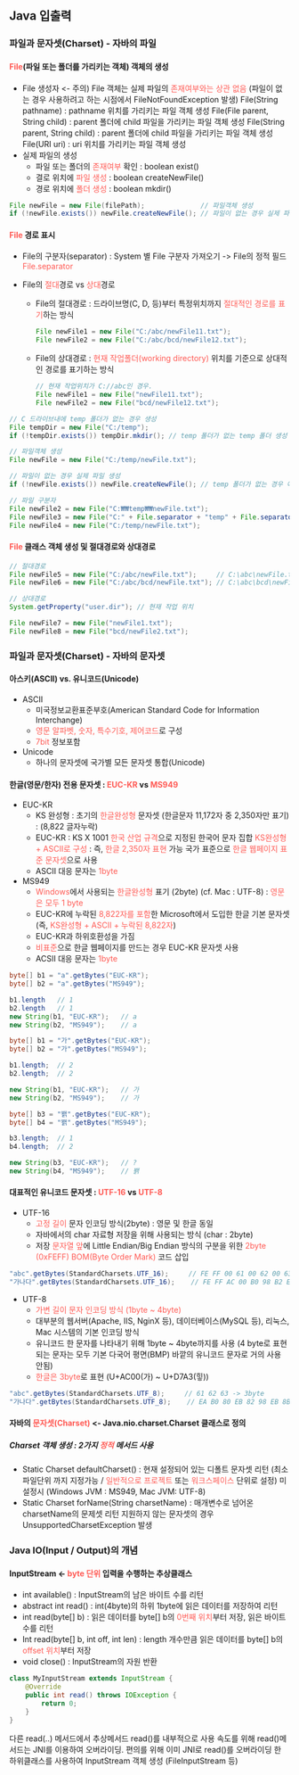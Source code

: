 ## Java 입출력

### 파일과 문자셋(Charset) - 자바의 파일

#### <span style="color:#FF5a54">File</span>(파일 또는 폴더를 가리키는 객체) 객체의 생성

- File 생성자 <- 주의) File 객체는 실제 파일의 <span style="color:#ff5a54">존재여부와는 상관 없음</span> (파일이 없는 경우 사용하려고 하는 시점에서 FileNotFoundException 발생)
  File(String pathname) : pathname 위치를 가리키는 파일 객체 생성
  File(File parent, String child) : parent 폴더에 child 파일을 가리키는 파일 객체 생성
  File(String parent, String child) : parent 폴더에 child 파일을 가리키는 파일 객체 생성
  File(URI uri) : uri 위치를 가리키는 파일 객체 생성
- 실제 파일의 생성
  - 파일 또는 폴더의 <span style="color:#ff5a54">존재여부</span> 확인 : boolean exist()
  - 결로 위치에 <span style="color:#ff5a54">파일 생성</span> : boolean createNewFile()
  - 경로 위치에 <span style="color:#ff5a54">폴더 생성</span> : boolean mkdir()

```java
File newFile = new File(filePath);              // 파일객체 생성
if (!newFile.exists()) newFile.createNewFile(); // 파일이 없는 경우 실제 파일 생성
```



#### <span style="color:#FF5a54">File</span> 경로 표시

- File의 구분자(separator) : System 별 File 구분자 가져오기 -> File의 정적 필드 <span style="color:#FF5a54">File.separator</span>

- File의 <span style="color:#FF5a54">절대</span>경로 vs <span style="color:#FF5a54">상대</span>경로

  - File의 절대경로 : 드라이브명(C, D, 등)부터 특정위치까지 <span style="color:#FF5a54">절대적인 경로를 표기</span>하는 방식

    ```java
    File newFile1 = new File("C:/abc/newFile11.txt");
    File newFile2 = new File("C:/abc/bcd/newFile12.txt");
    ```

  - File의 상대경로 : <span style="color:#ff5a54">현재 작업폴더(working directory)</span> 위치를 기준으로 상대적인 경로를 표기하는 방식

    ```java
    // 현재 작업위치가 C://abc인 경우.
    File newFile1 = new File("newFile11.txt");
    File newFile2 = new File("bcd/newFile12.txt");
    ```



```java
// C 드라이브내에 temp 폴더가 없는 경우 생성
File tempDir = new File("C:/temp");
if (!tempDir.exists()) tempDir.mkdir(); // temp 폴더가 없는 temp 폴더 생성

// 파일객체 생성
File newFile = new File("C:/temp/newFile.txt");

// 파일이 없는 경우 실제 파일 생성
if (!newFile.exists()) newFile.createNewFile(); // temp 폴더가 없는 경우 예외 발생

// 파일 구분자
File newFile2 = new File("C:₩₩temp₩₩newFile.txt");                                          // true
File newFile3 = new File("C:" + File.separator + "temp" + File.separator + "newFile.txt");  // true
File newFile4 = new File("C:/temp/newFile.txt");                                            // true
```



#### <span style="color:#ff5a54">File</span> 클래스 객체 생성 및 절대경로와 상대경로

```java
// 절대경로
File newFile5 = new File("C:/abc/newFile.txt");     // C:\abc\newFile.txt
File newFile6 = new File("C:/abc/bcd/newFile.txt"); // C:\abc\bcd\newFile.txt

// 상대경로
System.getProperty("user.dir"); // 현재 작업 위치

File newFile7 = new File("newFile1.txt");
File newFile8 = new File("bcd/newFile2.txt");
```



### 파일과 문자셋(Charset) - 자바의 문자셋

#### 아스키(ASCII) vs. 유니코드(Unicode)

- ASCII
  - 미국정보교환표준부호(American Standard Code for Information Interchange)
  - <span style="color:#ff5a54">영문 알파벳, 숫자, 특수기호, 제어코드</span>로 구성
  - <span style="color:#ff5a54">7bit</span> 정보포함
- Unicode
  - 하나의 문자셋에 국가별 모든 문자셋 통합(Unicode)

#### 한글(영문/한자) 전용 문자셋 : <span style="color:#ff5a54">EUC-KR</span> vs <span style="color:#ff5a54">MS949</span>

- EUC-KR
  - KS 완성형 : 초기의 <span style="color:#ff5a54">한글완성형</span> 문자셋 (한글문자 11,172자 중 2,350자만 표기) : (8,822 글자누락)
  - EUC-KR : KS X 1001 <span style="color:#ff5a54">한국 산업 규격</span>으로 지정된 한국어 문자 집합
    <span style="color:#ff5a54">KS완성형 + ASCII로 구성</span> : 즉, <span style="color:#ff5a54">한글 2,350자 표현</span> 가능
    국가 표준으로 <span style="color:#ff5a54">한글 웹페이지 표준 문자셋</span>으로 사용
  - ASCII 대응 문자는 <span style="color:#ff5a54">1byte</span>
- MS949
  - <span style="color:#ff5a54">Windows</span>에서 사용되는 <span style="color:#ff5a54">한글완성형</span> 표기 (2byte) (cf. Mac : UTF-8) : <span style="color:#ff5a54">영문은 모두 1 byte</span>
  - EUC-KR에 누락된 <span style="color:#ff5a54">8,822자를 포함</span>한 Microsoft에서 도입한 한글 기본 문자셋
    (즉, <span style="color:#ff5a54">KS완성형 + ASCII + 누락된 8,822자</span>)
  - EUC-KR과 하위호환성을 가짐
  - <span style="color:#ff5a54">비표준</span>으로 한글 웹페이지를 만드는 경우 EUC-KR 문자셋 사용
  - ACSII 대응 문자는 <span style="color:#ff5a54">1byte</span>

```java
byte[] b1 = "a".getBytes("EUC-KR");
byte[] b2 = "a".getBytes("MS949");

b1.length   // 1
b2.length   // 1
new String(b1, "EUC-KR");   // a
new String(b2, "MS949");    // a
```

```java
byte[] b1 = "가".getBytes("EUC-KR");
byte[] b2 = "가".getBytes("MS949");  

b1.length;  // 2
b2.length;  // 2

new String(b1, "EUC-KR");   // 가
new String(b2, "MS949");    // 가
```

```java
byte[] b3 = "봵".getBytes("EUC-KR");
byte[] b4 = "봵".getBytes("MS949");

b3.length;  // 1
b4.length;  // 2

new String(b3, "EUC-KR");   // ?
new String(b4, "MS949");    // 봵
```

#### 대표적인 유니코드 문자셋 : <span style="color:#ff5a54">UTF-16</span> vs <span style="color:#ff5a54">UTF-8</span>

- UTF-16
  - <span style="color:#ff5a54">고정 길이</span> 문자 인코딩 방식(2byte) : 영문 및 한글 동일
  - 자바에서의 char 자료형 저장을 위해 사용되는 방식 (char : 2byte)
  - 저장 <span style="color:#ff5a54">문자열 앞</span>에 Little Endian/Big Endian 방식의 구분을 위한 <span style="color:#ff5a54">2byte (0xFEFF) BOM(Byte Order Mark)</span> 코드 삽입

```java
"abc".getBytes(StandardCharsets.UTF_16);     // FE FF 00 61 00 62 00 63 -> 8byte
"가나다".getBytes(StandardCharsets.UTF_16);    // FE FF AC 00 B0 98 B2 E4 -> 8byte
```

- UTF-8
  - <span style="color:#ff5a54">가변 길이 문자 인코딩 방식 (1byte ~ 4byte)</span>
  - 대부분의 웹서버(Apache, IIS, NginX 등), 데이터베이스(MySQL 등), 리눅스, Mac 시스템의 기본 인코딩 방식
  - 유니코드 한 문자를 나타내기 위해 1byte ~ 4byte까지를 사용
    (4 byte로 표현되는 문자는 모두 기본 다국어 평면(BMP) 바깥의 유니코드 문자로 거의 사용 안됨)
  - <span style="color:#ff5a54">한글은 3byte</span>로 표현 (U+AC00(가) ~ U+D7A3(힣))

```java
"abc".getBytes(StandardCharsets.UTF_8);     // 61 62 63 -> 3byte
"가나다".getBytes(StandardCharsets.UTF_8);    // EA B0 80 EB 82 98 EB 8B A4 -> 0byte
```



#### 자바의 <span style="color:#ff5a54">문자셋(Charset)</span> <- Java.nio.charset.Charset 클래스로 정의

##### Charset 객체 생성 : 2가지 <span style="color:#ff5a54">정적</span> 메서드 사용

- Static Charset defaultCharset() : 현재 설정되어 있는 디폴트 문자셋 리턴 (최소 파일단위 까지 지정가능 / <span style="color:#ff5a54">일반적으로 프로젝트</span> 또는 <span style="color:#ff5a54">워크스페이스</span> 단위로 설정) 미설정시 (Windows JVM : MS949, Mac JVM: UTF-8)
- Static Charset forName(String charsetName) : 매개변수로 넘어온 charsetName의 문제셋 리턴
  지원하지 않는 문자셋의 경우 UnsupportedCharsetException 발생



### Java IO(Input / Output)의 개념

#### InputStream <- <span style="color:#ff5a54">byte 단위</span> 입력을 수행하는 추상클래스

- int available() : InputStream의 남은 바이트 수를 리턴
- abstract int read() : int(4byte)의 하위 1byte에 읽은 데이터를 저장하여 리턴
- int read(byte[] b) : 읽은 데이터를 byte[] b의 <span style="color:#ff5a54">0번째 위치</span>부터 저장, 읽은 바이트 수를 리턴
- Int read(byte[] b, int off, int len) : length 개수만큼 읽은 데이터를 byte[] b의 <span style="color:#ff5a54">offset 위치</span>부터 저장
- void close() : InputStream의 자원 반환

```java
class MyInputStream extends InputStream {
    @Override
    public int read() throws IOException {
        return 0;
    }
}
```

다른 read(..) 메서드에서 추상메서드 read()를 내부적으로 사용 속도를 위해 read()메서드는 JNI를 이용하여 오버라이딩.
편의를 위해 이미 JNI로 read()를 오버라이딩 한 하위클래스를 사용하여 InputStream 객체 생성 (FileInputStream 등)

